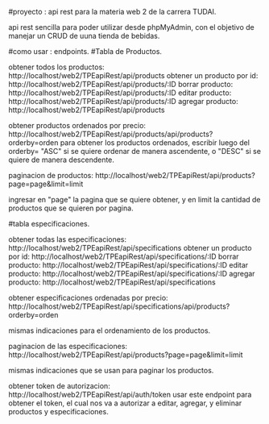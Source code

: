 #proyecto : api rest para la materia web 2 de la carrera TUDAI.

api rest sencilla para poder utilizar desde phpMyAdmin, con el objetivo de manejar un CRUD de uuna tienda de bebidas.

#como usar : endpoints.
#Tabla de Productos.

obtener todos los productos: http://localhost/web2/TPEapiRest/api/products
obtener un producto por id: http://localhost/web2/TPEapiRest/api/products/:ID
borrar producto: http://localhost/web2/TPEapiRest/api/products/:ID
editar producto: http://localhost/web2/TPEapiRest/api/products/:ID
agregar producto: http://localhost/web2/TPEapiRest/api/products

obtener productos ordenados por precio: http://localhost/web2/TPEapiRest/api/products/api/products?orderby=orden
para obtener los productos ordenados, escribir luego del orderby= "ASC" si se quiere ordenar de manera ascendente, o "DESC" si se quiere de manera descendente. 



paginacion de productos:  http://localhost/web2/TPEapiRest/api/products?page=page&limit=limit

ingresar en "page" la pagina que se quiere obtener, y en limit la cantidad de productos que se quieren por pagina.

#tabla especificaciones.



obtener todas las especificaciones: http://localhost/web2/TPEapiRest/api/specifications
obtener un producto por id: http://localhost/web2/TPEapiRest/api/specifications/:ID
borrar producto: http://localhost/web2/TPEapiRest/api/specifications/:ID
editar producto: http://localhost/web2/TPEapiRest/api/specifications/:ID
agregar producto: http://localhost/web2/TPEapiRest/api/specifications

obtener especificaciones ordenadas por precio: http://localhost/web2/TPEapiRest/api/specifications/api/products?orderby=orden

mismas indicaciones para el ordenamiento de los productos.

paginacion de las especificaciones:  http://localhost/web2/TPEapiRest/api/products?page=page&limit=limit

mismas indicaciones que se usan para paginar los productos.

obtener token de autorizacion:   http://localhost/web2/TPEapiRest/api/auth/token
usar este endpoint para obtener el token, el cual nos va a autorizar a editar, agregar, y eliminar productos y especificaciones.


